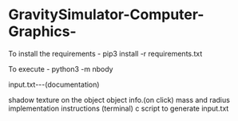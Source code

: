 # GravitySimulator-Computer-Graphics-

To install the requirements - 
              pip3 install -r requirements.txt
              
To execute - 
              python3 -m nbody 


input.txt---(documentation)

shadow
texture on the object
object info.(on click)
mass and radius implementation
instructions (terminal)
c script to generate input.txt

